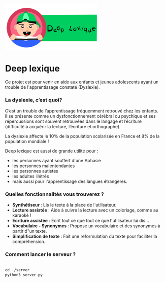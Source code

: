 
<img src="./server/static/img/logo.PNG" width="300">

# Deep lexique

Ce projet est pour venir en aide aux enfants et jeunes adolescents ayant un trouble de l'apprentissage constaté (Dyslexie).

### La dyslexie, c’est quoi?

C’est un trouble de l’apprentissage fréquemment retrouvé chez les enfants. Il se présente comme un dysfonctionnement cérébral ou psychique et ses répercussions sont souvent retrouvées dans le langage et l’écriture (difficulté à acquérir la lecture, l’écriture et orthographe).

La dyslexie affecte le 10% de la population scolarisée en France et 8% de la population mondiale !

Deep lexique est aussi de grande utilité pour :
* les personnes ayant souffert d'une Aphasie
* les personnes malentendantes 
* les personnes autistes
* les adultes illétrés
* mais aussi pour l'apprentissage des langues étrangères.

### Quelles fonctionnalités vous trouverez ?

* **Synthétiseur** : Lis le texte à la place de l'utilisateur.
* **Lecture assistée** : Aide à suivre la lecture avec un coloriage, comme au karaoké !
* **Ecriture assistée** : Ecrit tout ce que tout ce que l'utilisateur lui dis...
* **Vocabulaire - Synonymes** : Propose un vocabulaire et des synonymes à partir d"un texte.
* **Simplification de texte** : Fait une reformulation du texte pour faciliter la compréhension.


### Comment lancer le serveur ?


```

cd ./server
python3 server.py

```